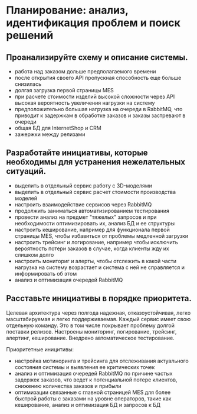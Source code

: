 # Планирование: анализ, идентификация проблем и поиск решений


## Проанализируйте схему и описание системы. 
- работа над заказом дольше предполагаемого времени 
- после открытия своего API пропускная способность еще больше снизилась
- долгая загрузка первой страницы MES
- при расчете стоимости изделий высокой сложности через API высокая вероятность увеличения нагрузки на систему 
- предположительно большая нагрузка на очереди в RabbitMQ, что приводит к задержкам в обработке заказов и заказы застревают в очереди
- общая БД для InternetShop и CRM
- зажержки между релизами

## Разработайте инициативы, которые необходимы для устранения нежелательных ситуаций. 
- выделить в отдельный сервис работу с 3D-моделями
- выделить в отдельный сервис расчет стоимости производства моделей
- настроить взаимодействие сервисов через RabbitMQ
- продолжить заниматься автоматизированием тестирования
- провести анализ на предмет "тяжелых" запросов и при необходимости оптимизировать их, анализ БД и ее структуры
- настроить кеширование, например для функционала первой страницы MES, чтобы избавиться от проблемы медленной загрузки
- настроить трейсинг и логирование, например чтобы исключить вероятность потери заказов в случае, когда клиенты жду их слишком долго
- настроить мониториг и алерты, чтобы отслежить  в какой части нагрузка на систему возрастает и система с ней не справляется и информировать об этом
- анализ и оптимизация очередей RabbitMQ

## Расставьте инициативы в порядке приоритета. 
Целевая архитектура через полгода надежная, отказоустойчивая, легко масштабируемая и легко поддерживаемая.
Каждый сервис имеет свою отдельную команду. Это в том числе покрывает проблему долгой поставки релизов.
Настроены мониторинг, логирование, трейсинг, алертинг, кеширование.
Внедрено автоматическое тестирование.

Приоритетные иницитивы:
- настройка мотиноринга и трейсинга для отслеживания актуального состояния системы и выявления ее критических точек
- анализ и оптимизация очередей RabbitMQ по причине частых задержек заказов, что ведет к потенциальной потере клиентов, снижению количества заказов и прибыли
- оптимизации связанные с главной страницей MES для более быстрой работы с заказами на уровне операторов, такие как кеширование, анализ и оптимизация БД и запросов к БД

